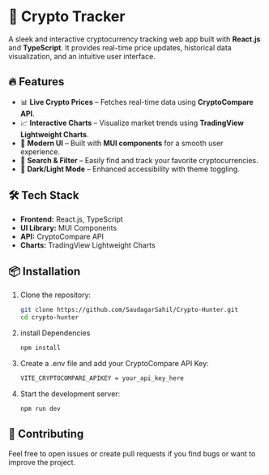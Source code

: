 # 🚀 Crypto Tracker  

A sleek and interactive cryptocurrency tracking web app built with **React.js** and **TypeScript**. It provides real-time price updates, historical data visualization, and an intuitive user interface.  

## 🔥 Features  

- 📊 **Live Crypto Prices** – Fetches real-time data using **CryptoCompare API**.  
- 📈 **Interactive Charts** – Visualize market trends using **TradingView Lightweight Charts**.  
- 🎨 **Modern UI** – Built with **MUI components** for a smooth user experience.  
- 🔎 **Search & Filter** – Easily find and track your favorite cryptocurrencies.  
- 🌙 **Dark/Light Mode** – Enhanced accessibility with theme toggling.  

## 🛠️ Tech Stack  

- **Frontend:** React.js, TypeScript  
- **UI Library:** MUI Components  
- **API:** CryptoCompare API  
- **Charts:** TradingView Lightweight Charts  

## 📦 Installation  

1. Clone the repository:  
   ```sh
   git clone https://github.com/SaudagarSahil/Crypto-Hunter.git
   cd crypto-hunter

2. install Dependencies
   ```sh
   npm install

3. Create a .env file and add your CryptoCompare API Key:
   ```sh
   VITE_CRYPTOCOMPARE_APIKEY = your_api_key_here

4. Start the development server:
   ```sh
   npm run dev

## 🤝 Contributing  

Feel free to open issues or create pull requests if you find bugs or want to improve the project.  

   

